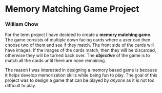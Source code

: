 # Memory Matching Game Project
### William Chow

For the term project I have decided to create a
**memory matching game**. The game consists of multiple
down facing cards where a user can then choose two of them
and see if they match. The front side of the cards will
have images. If the images of the cards match, then they will
be discarded, otherwise they will be turned back over.
The ***objective*** of the game is to match 
all the cards until there are none remaining.

The reason I was interested in designing a memory based game is
because it helps develop memorization skills while
being fun to play. The goal of this project was
to design a game that can be played by *anyone* as it is
not too difficult to play.

